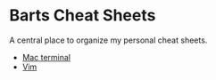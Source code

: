 # Barts Cheat Sheets

A central place to organize my personal cheat sheets.

- [Mac terminal](./mac-terminal.mkd)
- [Vim](./vim.mkd)
